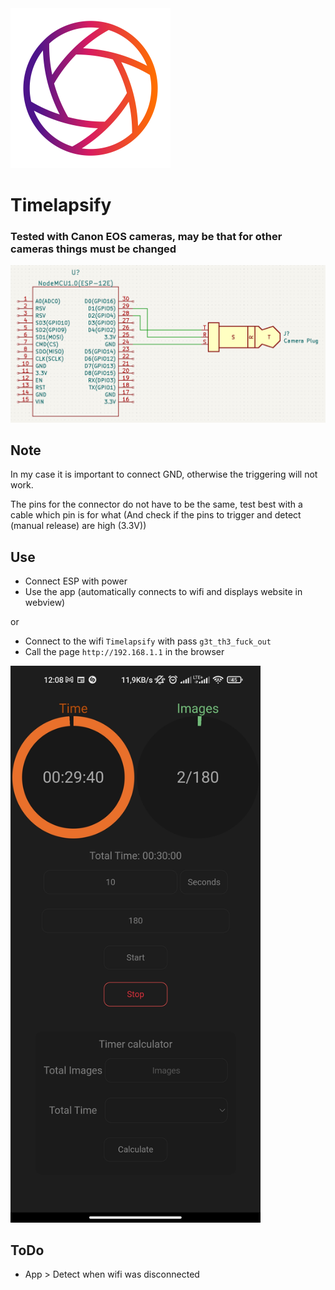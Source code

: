 
<img src="https://github.com/PugPickles/Timelapsify/blob/7068fa27c50102a97d95cfb147f8dd687d9ee444/stuff/icon.png" width="256" heigh="256">

# Timelapsify

### Tested with Canon EOS cameras, may be that for other cameras things must be changed


<img src="https://github.com/PugPickles/Timelapsify/blob/a6e96a25002bcc3cf8ba47c89c66e3b3aa1654fc/stuff/scheme.png">

## Note

In my case it is important to connect GND, otherwise the triggering will not work.

The pins for the connector do not have to be the same, test best with a cable which pin is for what (And check if the pins to trigger and detect (manual release) are high (3.3V))


## Use

* Connect ESP with power
* Use the app (automatically connects to wifi and displays website in webview)

or

* Connect to the wifi ```Timelapsify``` with pass ```g3t_th3_fuck_out```
* Call the page ```http://192.168.1.1``` in the browser


<img src="https://github.com/PugPickles/Timelapsify/blob/4c4e57f397a1dd98b67742ae611588ed06f26919/stuff/Screenshot.jpg" width="400">


## ToDo
* App > Detect when wifi was disconnected

